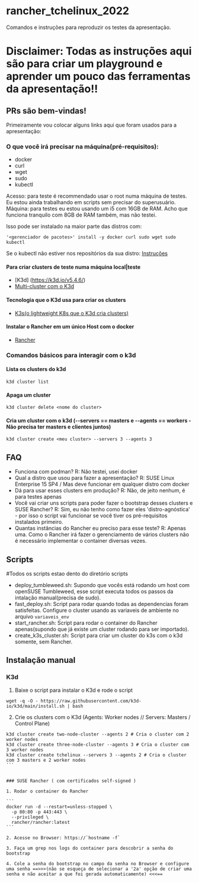 # rancher_tchelinux_2022
Comandos e instruções para reproduzir os testes da apresentação.

# Disclaimer: Todas as instruções aqui são para criar um playground e aprender um pouco das ferramentas da apresentação!!

## PRs são bem-vindas!


Primeiramente vou colocar alguns links aqui que foram usados para a apresentação:


### O que você irá precisar na máquina(pré-requisitos):

- docker
- curl
- wget
- sudo
- kubectl

Acesso: para teste é recommendado usar o root numa máquina de testes. Eu estou ainda trabalhando em scripts sem precisar do superusuário.
Máquina: para testes eu estou usando um i5 com 16GB de RAM. Acho que funciona tranquilo com 8GB de RAM também, mas não testei.


Isso pode ser instalado na maior parte das distros com:

`'<gerenciador de pacotes>' install -y docker curl sudo wget sudo kubectl`

Se o kubectl não estiver nos repositórios da sua distro: [Instruções](https://kubernetes.io/docs/tasks/tools/install-kubectl-linux/)


#### Para criar clusters de teste numa máquina local|teste
- [K3d] (https://k3d.io/v5.4.6/)
- [Multi-cluster com o K3d](https://docs.rancherdesktop.io/how-to-guides/create-multi-node-cluster/)

#### Tecnologia que o K3d usa para criar os clusters
- [K3s(o lightweight K8s que o K3d cria clusters)](https://k3s.io/) 

#### Instalar o Rancher em um único Host com o docker
- [Rancher](https://docs.ranchermanager.rancher.io/v2.5/pages-for-subheaders/rancher-on-a-single-node-with-docker)


### Comandos básicos para interagir com o k3d


#### Lista os clusters do k3d 

```
k3d cluster list
```

#### Apaga um cluster 

```
k3d cluster delete <nome do cluster>
```

#### Cria um cluster com o k3d (--servers == masters e --agents == workers - Não precisa ter masters e clientes juntos)

```
k3d cluster create <meu cluster> --servers 3 --agents 3
```


## FAQ

- Funciona com podman? R: Não testei, usei docker
- Qual a distro que usou para fazer a apresentação? R: SUSE Linux Enterprise 15 SP4 / Mas deve funcionar em qualquer distro com docker 
- Dá para usar esses clusters em produção? R: Não, de jeito nenhum, é para testes apenas
- Você vai criar uns scripts para poder fazer o bootstrap desses clusters e SUSE Rancher? 
R: Sim, eu não tenho como fazer eles 'distro-agnóstica' - por isso o script vai funcionar se você tiver os pré-requisitos instalados primeiro. 
- Quantas instâncias do Rancher eu preciso para esse teste? R: Apenas uma. Como o Rancher irá fazer o gerenciamento de vários clusters não é necessário implementar o container diversas vezes.


## Scripts

#Todos os scripts estao dento do diretório scripts

- deploy_tumbleweed.sh: Supondo que vocês está rodando um host com openSUSE Tumbleweed, esse script executa todos os passos da intalação manual(precisa de sudo).
- fast_deploy.sh:  Script para rodar quando todas as dependencias foram satisfeitas. Configure o cluster usando as variaveis de ambiente no arquivo `variaveis_env`
- start_rancher.sh:  Script para rodar o container do Rancher apenas(supondo que já existe um cluster rodando para ser importado).
- create_k3s_cluster.sh:  Script para criar um cluster do k3s com o k3d somente, sem Rancher. 


## Instalação manual


### K3d

1. Baixe o script para instalar o K3d e rode o script

`
 wget -q -O - https://raw.githubusercontent.com/k3d-io/k3d/main/install.sh | bash
`

2. Crie os clusters com o K3d (Agents: Worker nodes // Servers: Masters / Control Plane) 

````
k3d cluster create two-node-cluster --agents 2 # Cria o cluster com 2 worker nodes
k3d cluster create three-node-cluster --agents 3 # Cria o cluster com 3 worker nodes
k3d cluster create tchelinux --servers 3 --agents 2 # Cria o cluster com 3 masters e 2 worker nodes
```


### SUSE Rancher ( com certificados self-signed )

1. Rodar o container do Rancher

```
docker run -d --restart=unless-stopped \
  -p 80:80 -p 443:443 \
  --privileged \
  rancher/rancher:latest
```

2. Acesse no Browser: https://`hostname -f`

3. Faça um grep nos logs do container para descobrir a senha do bootstrap

4. Cole a senha do bootstrap no campo da senha no Browser e configure uma senha ==>>>(não se esqueça de selecionar a '2a' opção de criar uma senha e não aceitar a que foi gerada automaticamente) <<<==


